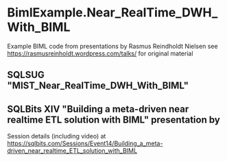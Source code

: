 # BimlExample.Near_RealTime_DWH_With_BIML
Example BIML code from presentations by Rasmus Reindholdt Nielsen
see https://rasmusreinholdt.wordpress.com/talks/ for original material

## SQLSUG "MIST_Near_RealTime_DWH_With_BIML"
 
## SQLBits XIV "Building a meta-driven near realtime ETL solution with BIML" presentation by 
   Session details (including video) at https://sqlbits.com/Sessions/Event14/Building_a_meta-driven_near_realtime_ETL_solution_with_BIML



